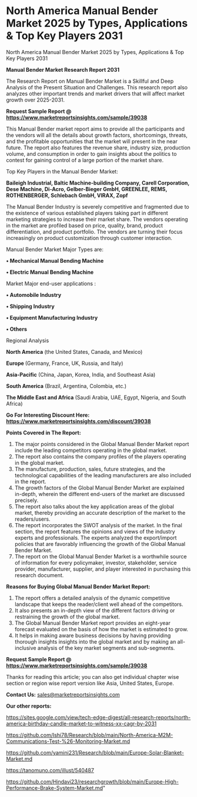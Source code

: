 # North America Manual Bender Market 2025 by Types, Applications & Top Key Players 2031
North America Manual Bender Market 2025 by Types, Applications & Top Key Players 2031

<strong>Manual Bender Market Research Report 2031</strong>

The Research Report on Manual Bender Market is a Skillful and Deep Analysis of the Present Situation and Challenges. This research report also analyzes other important trends and market drivers that will affect market growth over 2025-2031.

<strong>Request Sample Report @ <a href=https://www.marketreportsinsights.com/sample/39038>https://www.marketreportsinsights.com/sample/39038</a></strong>

This Manual Bender market report aims to provide all the participants and the vendors will all the details about growth factors, shortcomings, threats, and the profitable opportunities that the market will present in the near future. The report also features the revenue share, industry size, production volume, and consumption in order to gain insights about the politics to contest for gaining control of a large portion of the market share.

Top Key Players in the Manual Bender Market:

<strong>Baileigh Industrial, Baltic Machine-building Company, Carell Corporation, Dese Machine, Di-Acro, Gelber-Bieger GmbH, GREENLEE, REMS, ROTHENBERGER, Schlebach GmbH, VIRAX, Zopf</strong>

The Manual Bender Industry is severely competitive and fragmented due to the existence of various established players taking part in different marketing strategies to increase their market share. The vendors operating in the market are profiled based on price, quality, brand, product differentiation, and product portfolio. The vendors are turning their focus increasingly on product customization through customer interaction.

Manual Bender Market Major Types are:

<strong>•  Mechanical Manual Bending Machine

•  Electric Manual Bending Machine</strong>

Market Major end-user applications :

<strong>•  Automobile Industry

•  Shipping Industry

•  Equipment Manufacturing Industry

•  Others</strong>

Regional Analysis

</u><strong><b>North America</b></strong> (the United States, Canada, and Mexico)

<strong><b>Europe </b></strong>(Germany, France, UK, Russia, and Italy)

<strong><b>Asia-Pacific</b></strong> (China, Japan, Korea, India, and Southeast Asia)

<strong><b>South America</b></strong> (Brazil, Argentina, Colombia, etc.)

<strong><b>The Middle East and Africa</b></strong> (Saudi Arabia, UAE, Egypt, Nigeria, and South Africa)

<strong>Go For Interesting Discount Here: <a href=https://www.marketreportsinsights.com/discount/39038>https://www.marketreportsinsights.com/discount/39038</a></strong>

<strong>Points Covered in The Report:</strong>
<ol>
  <li>The major points considered in the Global Manual Bender Market report include the leading competitors operating in the global market.</li>
  <li>The report also contains the company profiles of the players operating in the global market.</li>
  <li>The manufacture, production, sales, future strategies, and the technological capabilities of the leading manufacturers are also included in the report.</li>
  <li>The growth factors of the Global Manual Bender Market are explained in-depth, wherein the different end-users of the market are discussed precisely.</li>
  <li>The report also talks about the key application areas of the global market, thereby providing an accurate description of the market to the readers/users.</li>
  <li>The report incorporates the SWOT analysis of the market. In the final section, the report features the opinions and views of the industry experts and professionals. The experts analyzed the export/import policies that are favorably influencing the growth of the Global Manual Bender Market.</li>
  <li>The report on the Global Manual Bender Market is a worthwhile source of information for every policymaker, investor, stakeholder, service provider, manufacturer, supplier, and player interested in purchasing this research document.</li>
</ol>
<strong>Reasons for Buying Global Manual Bender Market Report:</strong>

<ol>
  <li>The report offers a detailed analysis of the dynamic competitive landscape that keeps the reader/client well ahead of the competitors.</li>
  <li>It also presents an in-depth view of the different factors driving or restraining the growth of the global market.</li>
  <li>The Global Manual Bender Market report provides an eight-year forecast evaluated on the basis of how the market is estimated to grow.</li>
  <li>It helps in making aware business decisions by having providing thorough insights insights into the global market and by making an all-inclusive analysis of the key market segments and sub-segments.</li>
</ol>
<strong>Request Sample Report @ <a href=https://www.marketreportsinsights.com/sample/39038>https://www.marketreportsinsights.com/sample/39038</a></strong>


Thanks for reading this article; you can also get individual chapter wise section or region wise report version like Asia, United States, Europe.

<strong>Contact Us:</strong>
sales@marketreportsinsights.com

<strong>Our other reports:</strong>

<a href=https://sites.google.com/view/tech-edge-digest/all-research-reports/north-america-birthday-candle-market-to-witness-xx-cagr-by-2031>https://sites.google.com/view/tech-edge-digest/all-research-reports/north-america-birthday-candle-market-to-witness-xx-cagr-by-2031</a>

<a href=https://github.com/Ishi78/Research/blob/main/North-America-M2M-Communications-Test-%26-Monitoring-Market.md>https://github.com/Ishi78/Research/blob/main/North-America-M2M-Communications-Test-%26-Monitoring-Market.md</a>

<a href=https://github.com/yamini231/Research/blob/main/Europe-Solar-Blanket-Market.md>https://github.com/yamini231/Research/blob/main/Europe-Solar-Blanket-Market.md</a>

<a href=https://tanomuno.com/illust/540487>https://tanomuno.com/illust/540487</a>

<a href=https://github.com/Hindavi23/researchgrowth/blob/main/Europe-High-Performance-Brake-System-Market.md>https://github.com/Hindavi23/researchgrowth/blob/main/Europe-High-Performance-Brake-System-Market.md</a>"
